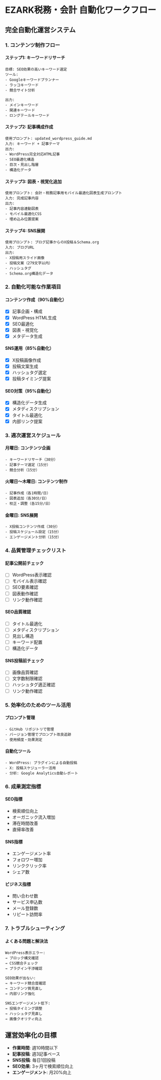 # EZARK税務・会計 自動化ワークフロー

## 完全自動化運営システム

### 1. コンテンツ制作フロー

#### ステップ1: キーワードリサーチ
```
目標: SEO効果の高いキーワード選定
ツール: 
- Googleキーワードプランナー
- ラッコキーワード
- 競合サイト分析

出力: 
- メインキーワード
- 関連キーワード
- ロングテールキーワード
```

#### ステップ2: 記事構成作成
```
使用プロンプト: updated_wordpress_guide.md
入力: キーワード + 記事テーマ
出力: 
- WordPress完全対応HTML記事
- SEO最適化構造
- 目次・見出し階層
- 構造化データ
```

#### ステップ3: 図表・視覚化追加
```
使用プロンプト: 会計・税務記事用モバイル最適化図表生成プロンプト
入力: 完成記事内容
出力:
- 記事内容連動図表
- モバイル最適化CSS
- 埋め込み位置提案
```

#### ステップ4: SNS展開
```
使用プロンプト: ブログ記事からのX投稿＆Schema.org
入力: ブログURL
出力:
- X投稿用スライド画像
- 投稿文案（279文字以内）
- ハッシュタグ
- Schema.org構造化データ
```

### 2. 自動化可能な作業項目

#### コンテンツ作成（90%自動化）
- [x] 記事企画・構成
- [x] WordPress HTML生成
- [x] SEO最適化
- [x] 図表・視覚化
- [x] メタデータ生成

#### SNS運用（85%自動化）
- [x] X投稿画像作成
- [x] 投稿文案生成
- [x] ハッシュタグ選定
- [x] 投稿タイミング提案

#### SEO対策（95%自動化）
- [x] 構造化データ生成
- [x] メタディスクリプション
- [x] タイトル最適化
- [x] 内部リンク提案

### 3. 週次運営スケジュール

#### 月曜日: コンテンツ企画
```
- キーワードリサーチ（30分）
- 記事テーマ選定（15分）
- 競合分析（15分）
```

#### 火曜日〜木曜日: コンテンツ制作
```
- 記事作成（各1時間/日）
- 図表追加（各30分/日）
- 校正・調整（各15分/日）
```

#### 金曜日: SNS展開
```
- X投稿コンテンツ作成（30分）
- 投稿スケジュール設定（15分）
- エンゲージメント分析（15分）
```

### 4. 品質管理チェックリスト

#### 記事公開前チェック
- [ ] WordPress表示確認
- [ ] モバイル表示確認
- [ ] SEO要素確認
- [ ] 図表動作確認
- [ ] リンク動作確認

#### SEO品質確認
- [ ] タイトル最適化
- [ ] メタディスクリプション
- [ ] 見出し構造
- [ ] キーワード配置
- [ ] 構造化データ

#### SNS投稿前チェック
- [ ] 画像品質確認
- [ ] 文字数制限確認
- [ ] ハッシュタグ適正確認
- [ ] リンク動作確認

### 5. 効率化のためのツール活用

#### プロンプト管理
```
- GitHub リポジトリで管理
- バージョン管理でプロンプト改良追跡
- 使用頻度・効果測定
```

#### 自動化ツール
```
- WordPress: プラグインによる自動投稿
- X: 投稿スケジューラー活用
- 分析: Google Analytics自動レポート
```

### 6. 成果測定指標

#### SEO指標
- 検索順位向上
- オーガニック流入増加
- 滞在時間改善
- 直帰率改善

#### SNS指標
- エンゲージメント率
- フォロワー増加
- リンククリック率
- シェア数

#### ビジネス指標
- 問い合わせ数
- サービス申込数
- メール登録数
- リピート訪問率

### 7. トラブルシューティング

#### よくある問題と解決法
```
WordPress表示エラー:
→ ブロック構文確認
→ CSS競合チェック
→ プラグイン干渉確認

SEO効果が出ない:
→ キーワード競合度確認
→ コンテンツ質見直し
→ 内部リンク強化

SNSエンゲージメント低下:
→ 投稿タイミング調整
→ ハッシュタグ見直し
→ 画像クオリティ向上
```

## 運営効率化の目標

- **作業時間**: 週10時間以下
- **記事投稿**: 週3記事ペース
- **SNS投稿**: 毎日1回投稿
- **SEO効果**: 3ヶ月で検索順位向上
- **エンゲージメント**: 月20%向上